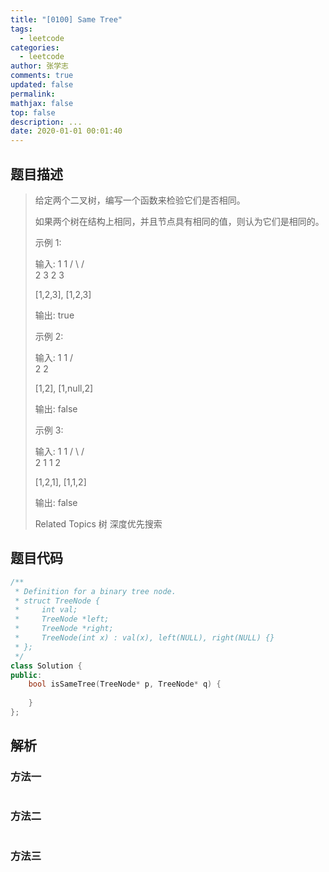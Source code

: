 ```yaml
---
title: "[0100] Same Tree"
tags:
  - leetcode
categories:
  - leetcode
author: 张学志
comments: true
updated: false
permalink:
mathjax: false
top: false
description: ...
date: 2020-01-01 00:01:40
---
```


## 题目描述

> 给定两个二叉树，编写一个函数来检验它们是否相同。 
> 
> 如果两个树在结构上相同，并且节点具有相同的值，则认为它们是相同的。 
> 
> 示例 1: 
> 
> 输入:       1         1
> / \       / \
> 2   3     2   3
> 
> [1,2,3],   [1,2,3]
> 
> 输出: true 
> 
> 示例 2: 
> 
> 输入:      1          1
> /           \
> 2             2
> 
> [1,2],     [1,null,2]
> 
> 输出: false
> 
> 
> 示例 3: 
> 
> 输入:       1         1
> / \       / \
> 2   1     1   2
> 
> [1,2,1],   [1,1,2]
> 
> 输出: false
> 
> Related Topics 树 深度优先搜索

## 题目代码

```cpp
/**
 * Definition for a binary tree node.
 * struct TreeNode {
 *     int val;
 *     TreeNode *left;
 *     TreeNode *right;
 *     TreeNode(int x) : val(x), left(NULL), right(NULL) {}
 * };
 */
class Solution {
public:
    bool isSameTree(TreeNode* p, TreeNode* q) {
        
    }
};
```

## 解析

### 方法一

```cpp

```

### 方法二

```cpp

```

### 方法三

```cpp

```

